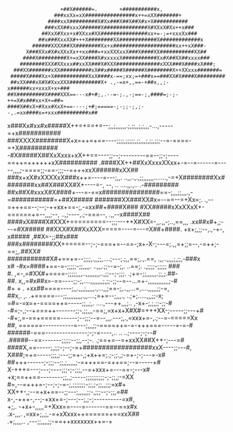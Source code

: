                                                                                 
                     +##X######=.       +###########x,                          
                   ###xxXx=xX################x++=xXX#######+                    
                 ####xxX#########X#Xx###X##X##X#x+X###########                  
                ###xXX##xxxX######X##############X#XXxX#Xx++x###                
               ##XxX#Xxx+x#XXxx#XX###############xx+=-;=+xxxXx###               
              ##x###XxxXX#+++X########XX############X#############x             
            ######XXXX##XX########Xx+x####################xx++xX###-            
          X###XXx#X#xXXxXx++xx###=+xxXXXxxX###X####XX###########XX##            
         ####X#########X+=xXX####X#xxxxxX###########Xx#X##XX##xxxx###           
        ########XXX#XXxxx##xxXX###X#XXX##############xXXX###X####xX###;         
      ###XX#######xXX##########xX##x#####X######X########X++XXxxx#######=       
     #####X####Xx+X###########XxX####x-==;xx;=+###x==###XX#X####X#########      
     ##xXX###xX#X#XxxXXX##########X+ .,-=x+,,==-+##x,,;-x######xx+xxxX+x+###    
    ##X#########X####XXX==---x#+#;,.--=-;.,-;==-;,####=;-;-++=X#x###xx+X+=##=   
    ####X##xX+#Xxx#XxX+==----;+#;=====-;-;;-;,;--,.=xx####x=+xxx##########x##   
   x###Xx#xx#x#####X++=+==+=--;,,;,,,,,,.;,;;,,;,;,,,-...,-----=+x###########   
   ###XXXX########X+x=++=+==----;;;;,;;;;;,;;,,,;,;;,;;;--=-====-=+X##########  
  -#X#####X##XxXxxx+xX++==----;;--;---------==--;;-;----==++=++++++xX########## 
 .####XX++##XxXxxxXXxx+-=--=------=-----,,,,;-====;;-==-;;;--=+++xxX######xXX## 
 ###x+xX#xXXXXxX###x++=----=---;,,.    ..,,..,.,;;,,,,,,.......,-=+X########Xx# 
 #######xx##X###XX#X+----=-, --,    ..      ....,,.,..              .-######### 
 ##x##X#xxxX#X####+---=-==x###############==-;,,,;;,,,.,-=###########=+##X##### 
 #######XX###XX#x=--==--=+Xx=;.      .,--=+++==--;--;-++xx+==-;,-=xx##+####X### 
 #XX#####xXxXXxX+-======+=--,,,;--,     ..,;----,.;-===--,        .,,--x####X## 
 ####xX####X#XXX+=========--;;;---++X#XX=-,,.,,-;..,==,,, .xx##x#+,;---=#X##### 
  ##XXX#X##XxXXX=====----=---=X##+####. +x+;,;;--,.,-+-, x##### ,##X=-;;##x###  
  ###x########XX+=====--;-;-===+=--==-;x+-X-;---=;.,,=+;;=--,-=++;-==;,.##XX#   
   ###########X#+==+=--;;;;,.,,;;,....;---;.;,,==;,.,.==, .,,..,,,,;,;;,-###x   
   x#   -#x=####+==-=-;;;;;-;;,,,,.  ..,,,.;;--=-;,. ..==;. .,;;;;-;;;;; ###    
    #. ,=-,=#XX#+====-;;;;;,,,..,,,,,,,,..,;;--;-;;;. .;+=-;;,,,,,,.;;,;.##-    
    ##. x,,=#x##x=-==----;;-;,....,,,,,,,;,;;-;;--=--...=+-,,,,,,,,,,,,;-#      
     #+ + . +xx##====----;,,.,,,;,,,,,.,...,,;==-;,..,,...=,....,,,,,;;-=,      
      ##x,. ,. .+=====---;;,,,,,,,,,.,,....;=+=--;,,,., ..;+;.....,,,;;-x;      
       =#=-=x=+-====++=-----;;,,;,. ....,---++,,,;..     ,-x+-;,;,;;-;;-#       
        -#=;-,;--+===++-------;;-,;;,,,-==;,=x+x+X#X#=+++XX-;-----;;---+#       
         -#+;,=-==+=====------;--;;;--=--,,,.---;,.,=xxx+=-,.;--=-=====Xx       
           ##,    ======-----------=---;,,,;;-====++=-=-+++===-----=-=-#        
            ######-===---------------;-;-=----,..    ..    ..;----;-;--#        
            .#####--==-------;;;;;--;;,--;-.  .;==+=--=+xxXX##X++-;---=#        
              ####X,==-----;,;;;-;--;-=+##################xxX----;;---#,        
               X###;=+=-----;;;,;---;;=+-,;+x++=;.;-;;.,;-=+-;-;---=-x#         
                  ##+++------;-;;;--;;,;,,,,,;-=+++==-=++==;--=-----+#          
                    X-+++=---;---;----;;;-;-;;;,--=+xxx+=---==-;---x#           
                    +x;==++==--------;;,,;-----;;;;;;;;;;-;-;;,;-=XX            
                     #=,--=+++=-;--;-;-=-;,;;;;;;;-;;,;-;;,,;;;=x#+             
                    XX++-,;--=+x+==--;;---;,,,,,;;-,;;;--;-;;,=##               
                   x-,-+++-,--;-+xx+=-;---;--;,;-;----------=x#,                
                   +;,. -+x+-,,,,,=+Xxx==----=-------==--==x#x                  
                 .x-,,,.  ,=xx+;,,;,-=+xXxxx++======+==xxX##                    
                .+;,,,,..     ,---;;,,,,;;-==++xxxxxxx++=-+                     
